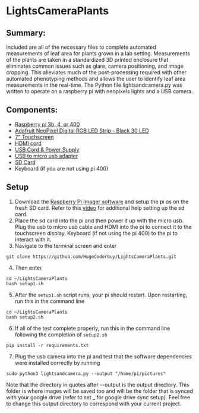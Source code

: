 # LightsCameraPlants
## Summary:
Included are all of the necessary files to complete automated measurements of leaf area for plants grown in a lab setting. Measurements of the plants are taken in a standardized 3D printed enclosure that eliminates common issues such as glare, camera positioning, and image cropping. This alleviates much of the post-processing required with other automated phenotyping methods and allows the user to identify leaf area measurements in the real-time. The Python file lightsandcamera.py was written to operate on a raspberry pi with neopixels lights and a USB camera.
## Components:
- [Raspberry pi 3b, 4, or 400](https://www.adafruit.com/product/4296)
- [Adafruit NeoPixel Digital RGB LED Strip - Black 30 LED](https://www.adafruit.com/product/1460?length=1) 
- [7" Touchscreen](https://www.adafruit.com/product/2407)
- [HDMI cord](https://www.adafruit.com/product/2197)
- [USB Cord & Power Supply](https://www.adafruit.com/product/1995)
- [USB to micro usb adapter](https://www.adafruit.com/product/2185)
- [SD Card](https://www.adafruit.com/product/2820)
- Keyboard (if you are not using pi 400)
## Setup
1. Download the [Raspberry Pi Imager software](https://www.raspberrypi.com/software/) and setup the pi os on the fresh SD card. Refer to this [video](https://www.youtube.com/watch?v=ntaXWS8Lk34) for additional help setting up the sd card.
2. Place the sd card into the pi and then power it up with the micro usb. Plug the usb to micro usb cable and HDMI into the pi to connect it to the touchscreen display. Keyboard (if not using the pi 400) to the pi to interact with it.
3. Navigate to the terminal screen and enter
```
git clone https://github.com/HugeCoderGuy/LightsCameraPlants.git
```
4. Then enter
```
cd ~/LightsCameraPlants
bash setup1.sh
```
5. After the `setup1.sh` script runs, your pi should restart. Upon restarting, run this in the command line
```
cd ~/LightsCameraPlants
bash setup2.sh
```
6. If all of the test complete properly, run this in the command line following the completion of `setup2.sh`
```
pip install -r requirements.txt
```
7. Plug the usb camera into the pi and test that the software dependencies were installed correctly by running 
```
sudo python3 lightsandcamera.py --output "/home/pi/pictures"
```
Note that the directory in quotes after --output is the output directory. This folder is where images will be saved too and will be the folder that is synced with your google drive (refer to set _ for google drive sync setup). Feel free to change this output directory to correspond with your current project.
